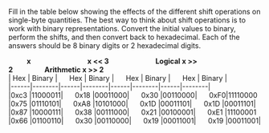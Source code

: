 Fill in the table below showing the effects of the different shift
operations on single-byte quantities. The best way to think
about shift operations is to work with binary representations.
Convert the initial values to binary, perform the shifts, and then
convert back to hexadecimal. Each of the answers should be 8
binary digits or 2 hexadecimal digits.  

**&nbsp;&nbsp;&nbsp;&nbsp;&nbsp;&nbsp;&nbsp;&nbsp;&nbsp;&nbsp;&nbsp;x&nbsp;&nbsp;&nbsp;&nbsp;&nbsp;&nbsp;&nbsp;&nbsp;&nbsp;&nbsp;&nbsp;&nbsp;&nbsp;&nbsp;&nbsp;&nbsp;&nbsp;&nbsp;&nbsp;&nbsp;&nbsp;&nbsp;&nbsp;&nbsp;&nbsp;&nbsp;&nbsp;&nbsp;&nbsp;&nbsp;&nbsp;&nbsp;&nbsp;&nbsp;x << 3&nbsp;&nbsp;&nbsp;&nbsp;&nbsp;&nbsp;&nbsp;&nbsp;&nbsp;&nbsp;&nbsp;&nbsp;&nbsp;&nbsp;&nbsp;&nbsp;&nbsp;&nbsp;&nbsp;&nbsp;&nbsp;&nbsp;&nbsp;&nbsp;&nbsp;&nbsp;&nbsp;&nbsp;Logical x >> 2&nbsp;&nbsp;&nbsp;&nbsp;&nbsp;&nbsp;&nbsp;&nbsp;&nbsp;&nbsp;&nbsp;&nbsp;&nbsp;&nbsp;&nbsp;&nbsp;&nbsp;&nbsp;&nbsp;Arithmetic x >> 2**   
|&nbsp;Hex   | Binary |&nbsp;&nbsp;&nbsp;&nbsp;&nbsp;&nbsp;Hex   | Binary |&nbsp;&nbsp;&nbsp;&nbsp;&nbsp;&nbsp;Hex   | Binary |&nbsp;&nbsp;&nbsp;&nbsp;&nbsp;&nbsp;Hex   | Binary |   
|------|--------|------|--------|------|--------|------|--------|  
|0xc3  |11000011|&nbsp;&nbsp;&nbsp;&nbsp;&nbsp;&nbsp;0x18  |00011000|&nbsp;&nbsp;&nbsp;&nbsp;&nbsp;&nbsp;0x30  |00110000|&nbsp;&nbsp;&nbsp;&nbsp;&nbsp;&nbsp;0xF0|11110000
|0x75  |01110101|&nbsp;&nbsp;&nbsp;&nbsp;&nbsp;&nbsp;0xA8 |10101000|&nbsp;&nbsp;&nbsp;&nbsp;&nbsp;&nbsp;0x1D |00011101|&nbsp;&nbsp;&nbsp;&nbsp;&nbsp;&nbsp;0x1D |00011101| 
|0x87  |10000111|&nbsp;&nbsp;&nbsp;&nbsp;&nbsp;&nbsp;0x38 |00111000|&nbsp;&nbsp;&nbsp;&nbsp;&nbsp;&nbsp;0x21 |00100001|&nbsp;&nbsp;&nbsp;&nbsp;&nbsp;&nbsp;0xE1 |11100001
|0x66  |01100110|&nbsp;&nbsp;&nbsp;&nbsp;&nbsp;&nbsp;0x30 |00110000|&nbsp;&nbsp;&nbsp;&nbsp;&nbsp;&nbsp;0x19 |00011001|&nbsp;&nbsp;&nbsp;&nbsp;&nbsp;&nbsp;0x19 |00011001| 


